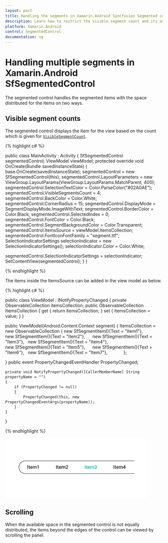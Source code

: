 ```yaml
---
layout: post
title: Handling the segments in Xamarin.Android Syncfusion Segmented control 
description: Learn how to restrict the visible segment count and its available scrolling options in Xamarin.Android Segmented control.
platform: Xamarin.Android
control: SegmentedControl
documentation: ug
---
```


# Handling multiple segments in Xamarin.Android SfSegmentedControl

The segmented control handles the segmented items with the space distributed for the items on two ways.

## Visible segment counts

The segmented control displays the item for the view based on the count which is given for [`VisibleSegmentCount`](https://help.syncfusion.com/cr/xamarin-android/Syncfusion.Buttons.Android~Syncfusion.Android.Buttons.SfSegmentedControl~VisibleSegmentsCount.html). 

{% highlight c# %}

public class MainActivity : Activity
{
SfSegmentedControl segmentedControl;
ViewModel viewModel;
protected override void OnCreate(Bundle savedInstanceState)
{
base.OnCreate(savedInstanceState);
segmentedControl = new SfSegmentedControl(this);
segmentedControl.LayoutParameters = new ViewGroup.LayoutParams(ViewGroup.LayoutParams.MatchParent, 400);
segmentedControl.SelectionTextColor = Color.ParseColor("#02A0AE");
segmentedControl.VisibleSegmentsCount = 4;
segmentedControl.BackColor = Color.White;
segmentedControl.CornerRadius = 15;
segmentedControl.DisplayMode = SegmentDisplayMode.ImageWithText;
segmentedControl.BorderColor = Color.Black;
segmentedControl.SelectedIndex = 0;
segmentedControl.FontColor = Color.Black;
segmentedControl.SegmentBackgroundColor = Color.Transparent;
segmentedControl.ItemsSource = viewModel.ItemsCollection;
segmentedControl.FontIconFontFamily = "segment.ttf";
SelectionIndicatorSettings selectionIndicator = new SelectionIndicatorSettings();
selectionIndicator.Color = Color.White;

segmentedControl.SelectionIndicatorSettings = selectionIndicator;
SetContentView(segmentedControl);
}
}

{% endhighlight %}

The items inside the ItemsSource can be added in the view model as below.

{% highlight c# %}

public class ViewModel : INotifyPropertyChanged
{
private ObservableCollection<SfSegmentItem> itemsCollection;
public ObservableCollection<SfSegmentItem> ItemsCollection
{
    get { return itemsCollection; }
    set { itemsCollection = value; }
}

public ViewModel(Android.Content.Context segment)
{
ItemsCollection = new ObservableCollection<SfSegmentItem>
  {
new SfSegmentItem(){Text = "Item1"},          
new SfSegmentItem(){Text = "Item2"},     
new SfSegmentItem(){Text = "Item3"},  
new SfSegmentItem(){Text = "Item4"},          
new SfSegmentItem(){Text = "Item5"},     
new SfSegmentItem(){Text = "Item6"},  
new SfSegmentItem(){Text = "Item7"},          
  };
  
}
public event PropertyChangedEventHandler PropertyChanged;

    private void NotifyPropertyChanged([CallerMemberName] String propertyName = "")
    {
        if (PropertyChanged != null)
        {
            PropertyChanged(this, new PropertyChangedEventArgs(propertyName));
        }
    }
}

{% endhighlight %}

![Xamarin.Android SfSegmentedControl with four visible segment](images/Handling-multiple-segments/visiblesegment.png)

## Scrolling

When the available space in the segmented control is not equally distributed, the items beyond the edges of the control can be viewed by scrolling the panel.




